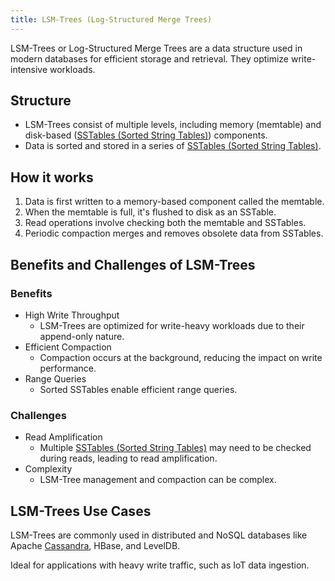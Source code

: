 ```yaml
---
title: LSM-Trees (Log-Structured Merge Trees)
---
```


LSM-Trees or Log-Structured Merge Trees are a data structure used in modern databases for efficient storage and retrieval. They optimize write-intensive workloads.

## Structure
- LSM-Trees consist of multiple levels, including memory (memtable) and disk-based ([SSTables (Sorted String Tables)](/designing-and-using-databases/introduction/sstables-sorted-string-tables)) components.
- Data is sorted and stored in a series of [SSTables (Sorted String Tables)](/designing-and-using-databases/introduction/sstables-sorted-string-tables).

## How it works
1. Data is first written to a memory-based component called the memtable.
2. When the memtable is full, it's flushed to disk as an SSTable.
3. Read operations involve checking both the memtable and SSTables.
4. Periodic compaction merges and removes obsolete data from SSTables.


## Benefits and Challenges of LSM-Trees
### Benefits
- High Write Throughput
	- LSM-Trees are optimized for write-heavy workloads due to their append-only nature.
- Efficient Compaction
	- Compaction occurs at the background, reducing the impact on write performance.
- Range Queries
	- Sorted SSTables enable efficient range queries.

### Challenges
- Read Amplification
	- Multiple [SSTables (Sorted String Tables)](/designing-and-using-databases/introduction/sstables-sorted-string-tables) may need to be checked during reads, leading to read amplification.
- Complexity
	- LSM-Tree management and compaction can be complex.


## LSM-Trees Use Cases
LSM-Trees are commonly used in distributed and NoSQL databases like Apache [Cassandra](/designing-and-using-databases/cassandra), HBase, and LevelDB.

Ideal for applications with heavy write traffic, such as IoT data ingestion.